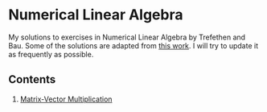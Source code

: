 # Numerical Linear Algebra
My solutions to exercises in Numerical Linear Algebra by Trefethen and Bau. Some of the solutions are adapted from [this work](https://www.quantsummaries.com/trefethen_bau.pdf). I will try to update it as frequently as possible.

## Contents

1. [Matrix-Vector Multiplication](Sol1.pdf)
